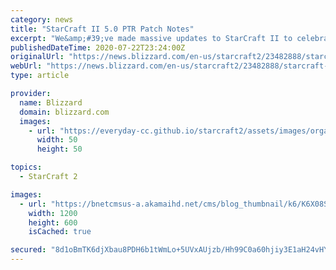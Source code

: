 ```yaml
---
category: news
title: "StarCraft II 5.0 PTR Patch Notes"
excerpt: "We&amp;#39;ve made massive updates to StarCraft II to celebrate the 10th anniversary! You can check out new features on the PTR now!"
publishedDateTime: 2020-07-22T23:24:00Z
originalUrl: "https://news.blizzard.com/en-us/starcraft2/23482888/starcraft-ii-5-0-ptr-patch-notes"
webUrl: "https://news.blizzard.com/en-us/starcraft2/23482888/starcraft-ii-5-0-ptr-patch-notes"
type: article

provider:
  name: Blizzard
  domain: blizzard.com
  images:
    - url: "https://everyday-cc.github.io/starcraft2/assets/images/organizations/blizzard.com-50x50.jpg"
      width: 50
      height: 50

topics:
  - StarCraft 2

images:
  - url: "https://bnetcmsus-a.akamaihd.net/cms/blog_thumbnail/k6/K6X08SHQEVJ61519841731768.JPG"
    width: 1200
    height: 600
    isCached: true

secured: "8d1oBmTK6djXbau8PDH6b1tWmLo+5UVxAUjzb/Hh99C0a60hjiy3E1aH24vHYQR9l5GxtvPBYfncMgJq4BLQdsuqC0YpqfhXnv9aKmfE14lYQ//2s0GjQkiv9fifWvSRvlj9DMWPaYQgma/2XqRCyIBzxoZFiLTpqdFU2fx05ioanVIRny46KgTJiKh249yOlubmVeinIT7Fnf+tp6EH4SzKqTu7s2OPAqRvPe9XQZj2zVwGw2iOUu7L8mItUoWdLoEAQEDU/et8lX0EJ5cQlVePfbPz0eK7t0Ke03qAFWK7RzcwiiEa56gIDWMkeCRN/Dga2m/TWLUgv2KPjsTSiObZZX6iqJHNDhxLXRmKi0Q=;glu9PhZFB5mO0LewI0y1FA=="
---
```


